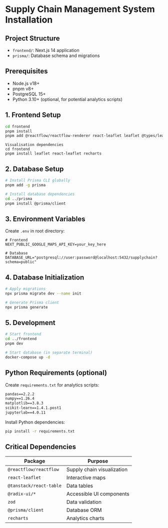 # Supply Chain Management System Installation

## Project Structure

- `frontend/`: Next.js 14 application
- `prisma/`: Database schema and migrations

## Prerequisites

- Node.js v18+
- pnpm v8+
- PostgreSQL 15+
- Python 3.10+ (optional, for potential analytics scripts)

## 1. Frontend Setup

```bash
cd frontend
pnpm install
pnpm add @reactflow/reactflow-renderer react-leaflet leaflet @types/leaflet @radix-ui/react-dropdown-menu @radix-ui/react-tabs lucide-react recharts @tanstack/react-table framer-motion react-hook-form zod
```
```
Visualisation dependencies
cd frontend
pnpm install leaflet react-leaflet recharts
```
## 2. Database Setup

```bash
# Install Prisma CLI globally
pnpm add -g prisma

# Install database dependencies
cd ../prisma
pnpm install @prisma/client
```

## 3. Environment Variables

Create `.env` in root directory:

```env
# Frontend
NEXT_PUBLIC_GOOGLE_MAPS_API_KEY=your_key_here

# Database
DATABASE_URL="postgresql://user:password@localhost:5432/supplychain?schema=public"
```

## 4. Database Initialization

```bash
# Apply migrations
npx prisma migrate dev --name init

# Generate Prisma client
npx prisma generate
```

## 5. Development

```bash
# Start frontend
cd ../frontend
pnpm dev

# Start database (in separate terminal)
docker-compose up -d
```

## Python Requirements (optional)

Create `requirements.txt` for analytics scripts:

```txt
pandas==2.2.2
numpy==1.26.4
matplotlib==3.8.3
scikit-learn==1.4.1.post1
jupyterlab==4.0.11
```

Install Python dependencies:

```bash
pip install -r requirements.txt
```

## Critical Dependencies

| Package                 | Purpose                    |
| ----------------------- | -------------------------- |
| `@reactflow/reactflow`  | Supply chain visualization |
| `react-leaflet`         | Interactive maps           |
| `@tanstack/react-table` | Data tables                |
| `@radix-ui/*`           | Accessible UI components   |
| `zod`                   | Data validation            |
| `@prisma/client`        | Database ORM               |
| `recharts`              | Analytics charts           |
